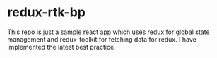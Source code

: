 # redux-rtk-bp

This repo is just a sample react app which uses redux for global state management and redux-toolkit for fetching data for redux. I have implemented the latest best practice.
